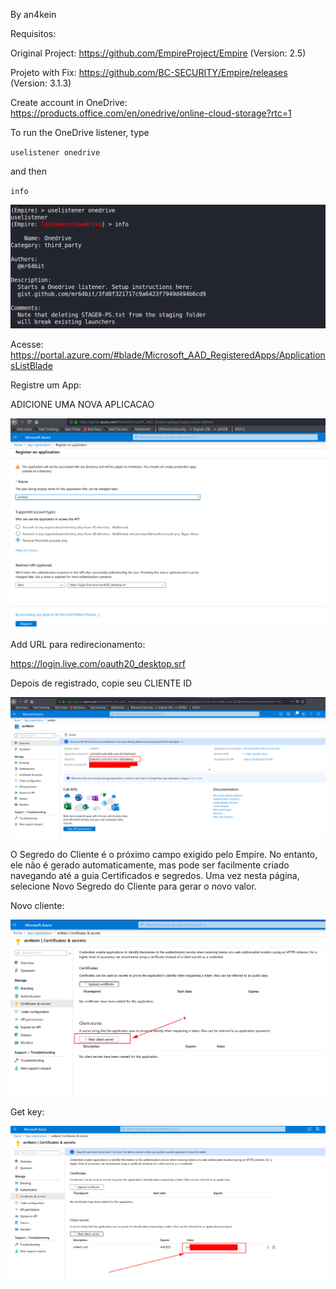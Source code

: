 By an4kein


Requisitos:

Original Project: https://github.com/EmpireProject/Empire   (Version: 2.5)

Projeto with Fix: https://github.com/BC-SECURITY/Empire/releases (Version: 3.1.3)

Create account in OneDrive: https://products.office.com/en/onedrive/online-cloud-storage?rtc=1


To run the OneDrive listener, type 

`uselistener onedrive`

 and then

`info`

![run_onedrive_empire](https://raw.githubusercontent.com/an4kein/redteambrazil/master/Shells/images/run_module-empire.png?token=AJBHTVOQJXHFATEEP3WCA626RD6GY)

Acesse: https://portal.azure.com/#blade/Microsoft_AAD_RegisteredApps/ApplicationsListBlade

Registre um App:

ADICIONE UMA NOVA APLICACAO

![reg_app](https://raw.githubusercontent.com/an4kein/redteambrazil/master/Shells/images/run_application.png?token=AJBHTVLZMNVLV7G3B5OIEXC6RD6MW)

Add URL para redirecionamento:

https://login.live.com/oauth20_desktop.srf


Depois de registrado, copie seu CLIENTE ID

![CLIENTEID](https://raw.githubusercontent.com/an4kein/redteambrazil/master/Shells/images/copy-id.png?token=AJBHTVKF2R3ZWKXSYKJGF226RD67M)


O Segredo do Cliente é o próximo campo exigido pelo Empire. No entanto, ele não é gerado automaticamente, mas pode ser facilmente criado navegando até a guia Certificados e segredos. Uma vez nesta página, selecione Novo Segredo do Cliente para gerar o novo valor.

Novo cliente:

![add_new](https://raw.githubusercontent.com/an4kein/redteambrazil/master/Shells/images/cert_add.png?token=AJBHTVPO3G6Q3S375HH3JQC6RD7SW)

Get key:

![get_key](https://raw.githubusercontent.com/an4kein/redteambrazil/master/Shells/images/key.png?token=AJBHTVNDV3DQ37DCLNC4QA26RD7VW)
